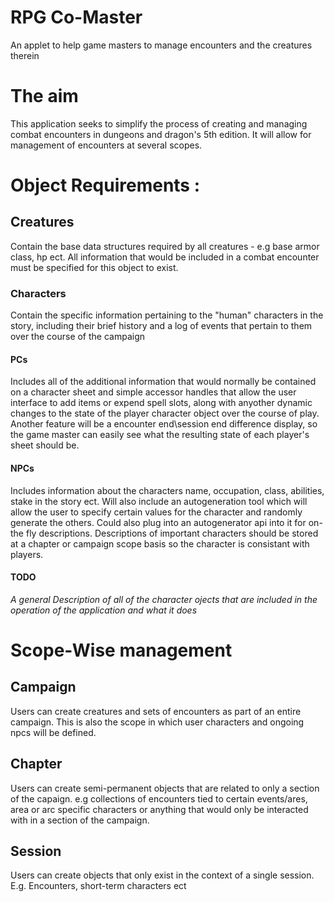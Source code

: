 # RPG Co-Master
An applet to help game masters to manage encounters and the creatures therein 
<h1> The aim </h1>

This application seeks to simplify the process of creating and managing combat encounters in dungeons and dragon's 5th edition. It will allow for management of encounters at several scopes.
<h1>Object Requirements :</h1>

<h2> Creatures </h2>
Contain the base data structures required by all creatures - e.g base armor class, hp ect. All information that would be included in a combat encounter must be specified for this object to exist.
<h3> Characters</h3>
Contain the specific information pertaining to the "human" characters in the story, including their brief history and a log of events that pertain to them over the course of the campaign
<h4> PCs </h4>
Includes all of the additional information that would normally be contained on a character sheet and simple accessor handles that allow the user interface to add items or expend spell slots, along with anyother dynamic changes to the state of the player character object over the course of play. Another feature will be a encounter end\session end difference display, so the game master can easily see what the resulting state of each player's sheet should be.

<h4> NPCs </h4>
Includes information about the characters name, occupation, class, abilities, stake in the story ect. Will also include an autogeneration tool which will allow the user to specify certain values for the character and randomly generate the others. Could also plug into an autogenerator api into it for on-the fly descriptions.<break/>
Descriptions of important characters should be stored at a chapter or campaign scope basis so the character is consistant with players.

<h4> TODO </h4> 
<i>A general Description of all of the character ojects that are included in the operation of the application and what it does</i>

<h1> Scope-Wise management </h1>
<h2> Campaign </h2>
Users can create creatures and sets of encounters as part of an entire campaign. This is also the scope in which user characters and ongoing npcs will be defined.
<h2> Chapter</h2>
Users can create semi-permanent objects that are related to only a section of the capaign. e.g collections of encounters tied to certain events/ares, area or arc specific characters or anything that would only be interacted with in a section of the campaign.
<h2> Session </h2>
Users can create objects that only exist in the context of a single session. E.g. Encounters, short-term characters ect
